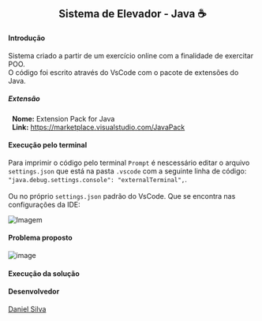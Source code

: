 <h2 align="center">Sistema de Elevador - Java ☕</h2>
<h4>Introdução</h4>
<p>
  Sistema criado a partir de um exercício online com a finalidade de exercitar POO.<br/>
  O código foi escrito através do VsCode com o pacote de extensões do Java.
</p>

<h5>Extensão</h5>
<p>&nbsp; 
  <b>Nome:</b> Extension Pack for Java<br/>
  &nbsp;&nbsp;<b>Link:</b> <a target="_blank" href="https://marketplace.visualstudio.com/items?itemName=vscjava.vscode-java-pack">https://marketplace.visualstudio.com/JavaPack</a>
</p>

<h4>Execução pelo terminal</h4>

  Para imprimir o código pelo terminal ```Prompt``` é nescessário editar o arquivo ```settings.json``` que está na pasta ```.vscode``` com a seguinte linha de código: ```"java.debug.settings.console": "externalTerminal",```.
  <br/><br/>Ou no próprio ```settings.json``` padrão do VsCode. Que se encontra nas configurações da IDE: 
  <br/>
 
 ![Imagem](https://user-images.githubusercontent.com/63010902/160854616-518d1d5d-4c19-455b-96eb-2d8f2d1b926c.png)
 
<h4>Problema proposto</h4>

![image](https://user-images.githubusercontent.com/63010902/168386497-e7607852-fab8-4684-8cf2-bac23e7fbfe3.png)

<h4>Execução da solução</h4>

<!-- ![image](https://user-images.githubusercontent.com/63010902/160855772-827c8793-ba23-444d-9bcd-70a477ce1d5b.png) -->

<h4>Desenvolvedor</h4>

[Daniel Silva](https://github.com/dansf)